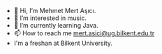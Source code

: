 - 👋 Hi, I’m Mehmet Mert Aşıcı.
- 👀 I’m interested in music.
- 🌱 I’m currently learning Java.
- 📫 How to reach me mert.asici@ug.bilkent.edu.tr
- I'm a freshan at Bilkent University.

<!---
mertsc/mertsc is a ✨ special ✨ repository because its `README.md` (this file) appears on your GitHub profile.
You can click the Preview link to take a look at your changes.
--->
